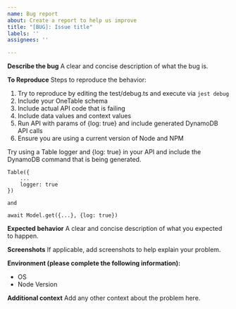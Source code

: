 ```yaml
---
name: Bug report
about: Create a report to help us improve
title: "[BUG]: Issue title"
labels: ''
assignees: ''

---
```


**Describe the bug**
A clear and concise description of what the bug is.

**To Reproduce**
Steps to reproduce the behavior:
1. Try to reproduce by editing the test/debug.ts and execute via `jest debug`
2. Include your OneTable schema
3. Include actual API code that is failing
4. Include data values and context values
5. Run API with params of {log: true} and include generated DynamoDB API calls
6. Ensure you are using a current version of Node and NPM

Try using a Table logger and {log: true} in your API and include the DynamoDB command 
that is being generated.

```
Table({
    ...
    logger: true
})

and

await Model.get({...}, {log: true})
```

**Expected behavior**
A clear and concise description of what you expected to happen.

**Screenshots**
If applicable, add screenshots to help explain your problem.

**Environment (please complete the following information):**
 - OS
 - Node Version

**Additional context**
Add any other context about the problem here.
